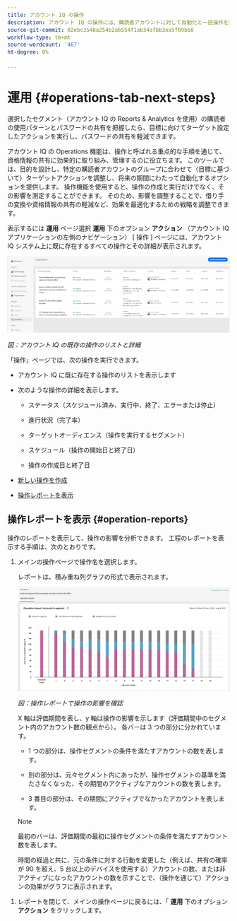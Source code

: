 ```yaml
---
title: アカウント IQ の操作
description: アカウント IQ の操作には、購読者アカウントに対して自動化と一括操作を実行し、その効果を追跡するアクションを実行する必要があります。
source-git-commit: 02ebc3548a254b2a6554f1ab34afbb3ea5f09bb8
workflow-type: tm+mt
source-wordcount: '467'
ht-degree: 0%

---
```


# 運用 {#operations-tab-next-steps}

選択したセグメント（アカウント IQ の Reports &amp; Analytics を使用）の購読者の使用パターンとパスワードの共有を把握したら、目標に向けてターゲット設定したアクションを実行し、パスワードの共有を軽減できます。

アカウント IQ の Operations 機能は、操作と呼ばれる重点的な手順を通じて、資格情報の共有に効果的に取り組み、管理するのに役立ちます。 このツールでは、目的を設計し、特定の購読者アカウントのグループに合わせて（目標に基づいて）ターゲットアクションを調整し、将来の期間にわたって自動化するオプションを提供します。 操作機能を使用すると、操作の作成と実行だけでなく、その影響を測定することができます。 そのため、影響を調整することで、借り手の変換や資格情報の共有の軽減など、効果を最適化するための戦略を調整できます。

表示するには **運用** ページ選択 **運用** 下のオプション **アクション** （アカウント IQ アプリケーションの左側のナビゲーション） [ 操作 ] ページには、アカウント IQ システム上に既に存在するすべての操作とその詳細が表示されます。

![](assets/operations-page.png)

*図：アカウント IQ の既存の操作のリストと詳細*

「操作」ページでは、次の操作を実行できます。

* アカウント IQ に既に存在する操作のリストを表示します

* 次のような操作の詳細を表示します。

   * ステータス（スケジュール済み、実行中、終了、エラーまたは停止）

   * 進行状況（完了率）

   * ターゲットオーディエンス（操作を実行するセグメント）

   * スケジュール（操作の開始日と終了日）

   * 操作の作成日と終了日

* [新しい操作を作成](/help/AccountIQ/operation-affecting-user-segment.md)

* [操作レポートを表示](#operation-reports)

<!--* Search from the list of operations using Search field

* Stop an operation.

* Create a duplicate operation.

* [Configure columns of Operations details page](#configure-columns)-->

## 操作レポートを表示 {#operation-reports}

操作のレポートを表示して、操作の影響を分析できます。 工程のレポートを表示する手順は、次のとおりです。

1. メインの操作ページで操作名を選択します。

   レポートは、積み重ね列グラフの形式で表示されます。

   ![](assets/operation-impact-report.png)

   *図：操作レポートで操作の影響を確認*

   X 軸は評価期間を表し、y 軸は操作の影響を示します（評価期間中のセグメント内のアカウント数の観点から）。 各バーは 3 つの部分に分かれています。

   * 1 つの部分は、操作セグメントの条件を満たすアカウントの数を表します。

   * 別の部分は、元々セグメント内にあったが、操作セグメントの基準を満たさなくなった、その期間のアクティブなアカウントの数を表します。

   * 3 番目の部分は、その期間にアクティブでなかったアカウントを表します。

   >[!NOTE]
   >
   >最初のバーは、評価期間の最初に操作セグメントの条件を満たすアカウント数を表します。

   時間の経過と共に、元の条件に対する行動を変更した（例えば、共有の確率が 90 を超え、5 台以上のデバイスを使用する）アカウントの数、または非アクティブになったアカウントの数を示すことで、（操作を通じて）アクションの効果がグラフに表示されます。

<!--For example, in the above image the variable on the y-axis is number of accounts. Looking at the graph you can compare the number of accounts that are in the operations' segment versus the number of accounts that are outside the operations segment at a particular time (such as week 2nd of the operations evaluation period). Therefore, you can analyze how over the evaluation period do number of accounts vary within the operation segment and outside the segment.

So, if your operation was to send out warning emails to suspecting accounts, and accounts in operations segment were those with sharing probability more than 90 and using more than 5 devices to stream content, then in the beginning of the evaluation period accounts in segment are more than 17 thousand. This number changes over the evaluation period as shown in the graph, thereby indicating the impact of operation. Based on the evaluation, you can take remedial measures on suspecting accounts, or continue with the operation, or adjust your strategy for better outcomes to curb credential sharing.-->

1. レポートを閉じて、メインの操作ページに戻るには、「 **運用** 下のオプション **アクション** をクリックします。

<!--

![](assets/operations-details.png)

*Figure: Operation details*
## Configure columns {#configure-columns}

You can select the icon to **Configure columns** on the top of the operations table.

![](assets/config-columns.png)

*Figure: Configure columns of Operations details page*-->